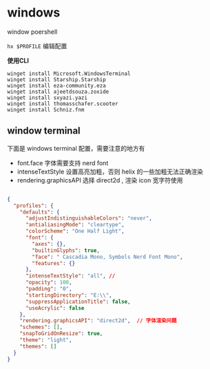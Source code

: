 # windows

window poershell

`hx $PROFILE` 编辑配置

**使用CLI**

```
winget install Microsoft.WindowsTerminal 
winget install Starship.Starship
winget install eza-community.eza
winget install ajeetdsouza.zoxide
winget install sxyazi.yazi
winget install thomasschafer.scooter
winget install Schniz.fnm
```

## window terminal

下面是 windows terminal 配置，需要注意的地方有

- font.face 字体需要支持 nerd font
- intenseTextStyle 设置高亮加粗，否则 helix 的一些加粗无法正确渲染
- rendering.graphicsAPI 选择 direct2d , 渲染 icon 宽字符使用

```json

{
  "profiles": {
    "defaults": {
      "adjustIndistinguishableColors": "never",
      "antialiasingMode": "cleartype",
      "colorScheme": "One Half Light",
      "font": {
        "axes": {},
        "builtinGlyphs": true,
        "face": " Cascadia Mono, Symbols Nerd Font Mono",
        "features": {}
      },
      "intenseTextStyle": "all", // 
      "opacity": 100,
      "padding": "0",
      "startingDirectory": "E:\\",
      "suppressApplicationTitle": false,
      "useAcrylic": false
    },
    "rendering.graphicsAPI": "direct2d",  // 字体渲染问题
    "schemes": [],
    "snapToGridOnResize": true,
    "theme": "light",
    "themes": []
  }
}
```
